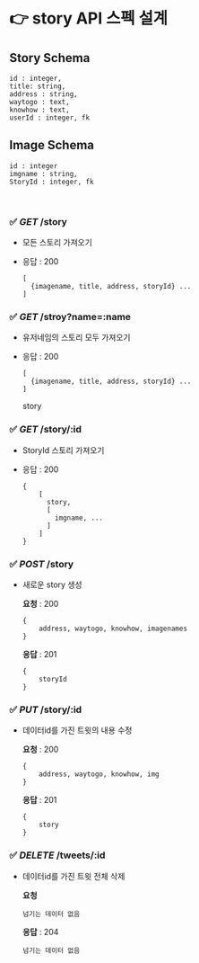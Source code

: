 # 👉 story API 스펙 설계

## Story Schema

```
id : integer,
title: string,
address : string,
waytogo : text,
knowhow : text,
userId : integer, fk
```

## Image Schema

```
id : integer
imgname : string,
StoryId : integer, fk
```

<br>

### ✅ _GET_ /story

- 모든 스토리 가져오기
- 응답 : 200

  ```
  [
    {imagename, title, address, storyId} ...
  ]
  ```

### ✅ _GET_ /stroy?name=:name

- 유저네임의 스토리 모두 가져오기
- 응답 : 200

  ```
  [
    {imagename, title, address, storyId} ...
  ]
  ```

  story

### ✅ _GET_ /story/:id

- StoryId 스토리 가져오기
- 응답 : 200

  ```
  {
      [
        story,
        [
          imgname, ...
        ]
      ]
  }
  ```

### ✅ _POST_ /story

- 새로운 story 생성

  **요청** : 200

  ```
  {
      address, waytogo, knowhow, imagenames
  }
  ```

  **응답** : 201

  ```
  {
      storyId
  }
  ```

### ✅ _PUT_ /story/:id

- 데이터id를 가진 트윗의 내용 수정

  **요청** : 200

  ```
  {
      address, waytogo, knowhow, img
  }
  ```

  **응답** : 201

  ```
  {
      story
  }
  ```

### ✅ _DELETE_ /tweets/:id

- 데이터id를 가진 트윗 전체 삭제

  **요청**

  ```
  넘기는 데이터 없음
  ```

  **응답** : 204

  ```
  넘기는 데이터 없음
  ```
